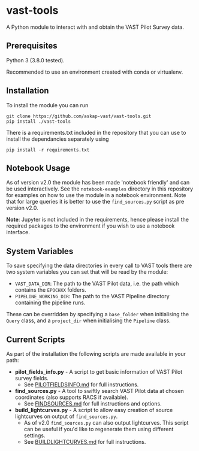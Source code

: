 # vast-tools

A Python module to interact with and obtain the VAST Pilot Survey data.

## Prerequisites

Python 3 (3.8.0 tested).

Recommended to use an environment created with conda or virtualenv.

## Installation

To install the module you can run
```
git clone https://github.com/askap-vast/vast-tools.git
pip install ./vast-tools
```

There is a requirements.txt included in the repository that you can use to install the dependancies separately using
```
pip install -r requirements.txt
````

## Notebook Usage

As of version v2.0 the module has been made 'notebook friendly' and can be used interactively. See the `notebook-examples` directory in this repository for examples on how to use the module in a notebook environment. Note that for large queries it is better to use the `find_sources.py` script as pre version v2.0.

**Note**: Jupyter is not included in the requirements, hence please install the required packages to the environment if you wish to use a notebook interface.

## System Variables

To save specifying the data directories in every call to VAST tools there are two system variables you can set that will be read by the module:

* `VAST_DATA_DIR`: The path to the VAST Pilot data, i.e. the path which contains the `EPOCHXX` folders.
* `PIPELINE_WORKING_DIR`: The path to the VAST Pipeline directory containing the pipeline runs.

These can be overridden by specifying a `base_folder` when initialising the `Query` class, and a `project_dir` when initialising the `Pipeline` class.

## Current Scripts
As part of the installation the following scripts are made available in your path:

* **pilot\_fields\_info.py** - A script to get basic information of VAST Pilot survey fields.
    - See [PILOTFIELDSINFO.md](PILOTFIELDSINFO.md) for full instructions.
* **find\_sources.py** - A tool to swiftly search VAST Pilot data at chosen coordinates (also supports RACS if available).
    - See [FINDSOURCES.md](FINDSOURCES.md) for full instructions and options.
* **build\_lightcurves.py** - A script to allow easy creation of source lightcurves on output of `find_sources.py`.
    - As of v2.0 `find_sources.py` can also output lightcurves. This script can be useful if you'd like to regenerate them using different settings.
    - See [BUILDLIGHTCURVES.md](BUILDLIGHTCURVES.md) for full instructions.
